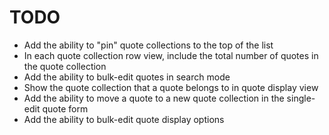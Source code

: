 # TODO

- Add the ability to "pin" quote collections to the top of the list
- In each quote collection row view, include the total number of quotes in the quote collection
- Add the ability to bulk-edit quotes in search mode
- Show the quote collection that a quote belongs to in quote display view
- Add the ability to move a quote to a new quote collection in the single-edit quote form
- Add the ability to bulk-edit quote display options
